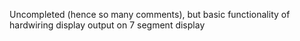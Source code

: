 Uncompleted (hence so many comments), but basic functionality of hardwiring display output on 7 segment display
